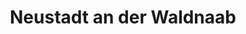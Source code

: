 ---
title: Neustadt an der Waldnaab
url: /neustadt-an-der-waldnaab/
latitude: 49.731
longitude: 12.173
---